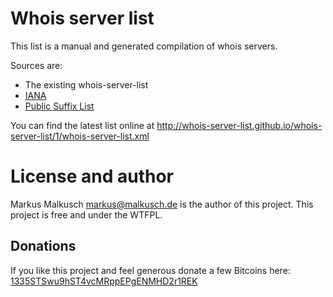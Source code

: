 # Whois server list

This list is a manual and generated compilation of whois servers.

Sources are:

* The existing whois-server-list
* [IANA](http://www.iana.org/domains/root/db)
* [Public Suffix List](https://publicsuffix.org/list/effective_tld_names.dat)

You can find the latest list online at http://whois-server-list.github.io/whois-server-list/1/whois-server-list.xml

# License and author

Markus Malkusch <markus@malkusch.de> is the author of this project. This project is free and under the WTFPL.

## Donations

If you like this project and feel generous donate a few Bitcoins here:
[1335STSwu9hST4vcMRppEPgENMHD2r1REK](bitcoin:1335STSwu9hST4vcMRppEPgENMHD2r1REK)

